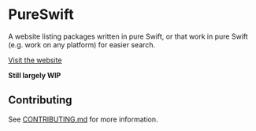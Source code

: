 # PureSwift

A website listing packages written in pure Swift, or that work in pure Swift (e.g. work on any platform) for easier search.

<!--TODO: into button-->
[Visit the website](https://pureswift.herokuapp.com)

**Still largely WIP**

## Contributing
See [CONTRIBUTING.md](.github/CONTRIBUTING.md) for more information.
